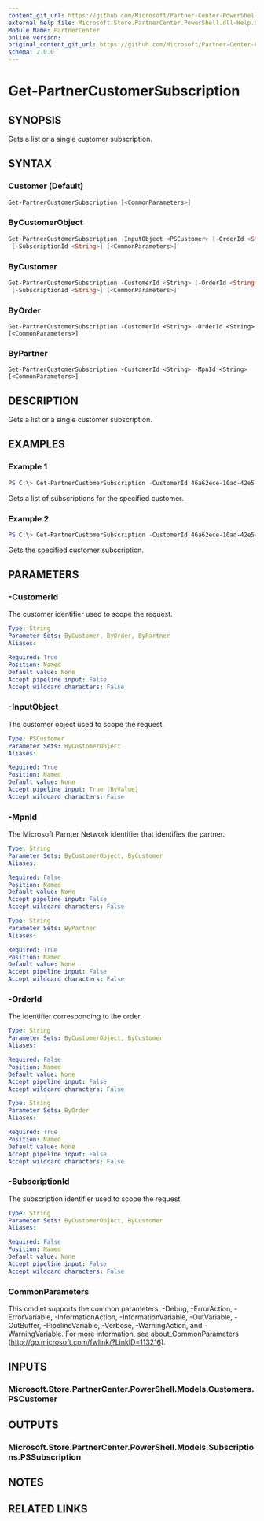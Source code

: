 ```yaml
---
content_git_url: https://github.com/Microsoft/Partner-Center-PowerShell/blob/master/docs/help/Get-PartnerCustomerSubscription.md
external help file: Microsoft.Store.PartnerCenter.PowerShell.dll-Help.xml
Module Name: PartnerCenter
online version:
original_content_git_url: https://github.com/Microsoft/Partner-Center-PowerShell/blob/master/docs/help/Get-PartnerCustomerSubscription.md
schema: 2.0.0
---
```


# Get-PartnerCustomerSubscription

## SYNOPSIS
Gets a list or a single customer subscription.

## SYNTAX

### Customer (Default)
```powershell
Get-PartnerCustomerSubscription [<CommonParameters>]
```

### ByCustomerObject
```powershell
Get-PartnerCustomerSubscription -InputObject <PSCustomer> [-OrderId <String>] [-MpnId <String>]
 [-SubscriptionId <String>] [<CommonParameters>]
```

### ByCustomer
```powershell
Get-PartnerCustomerSubscription -CustomerId <String> [-OrderId <String>] [-MpnId <String>]
 [-SubscriptionId <String>] [<CommonParameters>]
```

### ByOrder
```
Get-PartnerCustomerSubscription -CustomerId <String> -OrderId <String> [<CommonParameters>]
```

### ByPartner
```
Get-PartnerCustomerSubscription -CustomerId <String> -MpnId <String> [<CommonParameters>]
```

## DESCRIPTION
Gets a list or a single customer subscription.

## EXAMPLES

### Example 1
```powershell
PS C:\> Get-PartnerCustomerSubscription -CustomerId 46a62ece-10ad-42e5-b3f1-b2ed53e6fc08
```

Gets a list of subscriptions for the specified customer.

### Example 2
```powershell
PS C:\> Get-PartnerCustomerSubscription -CustomerId 46a62ece-10ad-42e5-b3f1-b2ed53e6fc08 -SubscriptionId a2138cdf-769e-45d3-b957-ae9864b82bf6
```

Gets the specified customer subscription.

## PARAMETERS

### -CustomerId
The customer identifier used to scope the request.

```yaml
Type: String
Parameter Sets: ByCustomer, ByOrder, ByPartner
Aliases:

Required: True
Position: Named
Default value: None
Accept pipeline input: False
Accept wildcard characters: False
```

### -InputObject
The customer object used to scope the request.

```yaml
Type: PSCustomer
Parameter Sets: ByCustomerObject
Aliases:

Required: True
Position: Named
Default value: None
Accept pipeline input: True (ByValue)
Accept wildcard characters: False
```

### -MpnId
The Microsoft Parnter Network identifier that identifies the partner.

```yaml
Type: String
Parameter Sets: ByCustomerObject, ByCustomer
Aliases:

Required: False
Position: Named
Default value: None
Accept pipeline input: False
Accept wildcard characters: False
```

```yaml
Type: String
Parameter Sets: ByPartner
Aliases:

Required: True
Position: Named
Default value: None
Accept pipeline input: False
Accept wildcard characters: False
```

### -OrderId
The identifier corresponding to the order.

```yaml
Type: String
Parameter Sets: ByCustomerObject, ByCustomer
Aliases:

Required: False
Position: Named
Default value: None
Accept pipeline input: False
Accept wildcard characters: False
```

```yaml
Type: String
Parameter Sets: ByOrder
Aliases:

Required: True
Position: Named
Default value: None
Accept pipeline input: False
Accept wildcard characters: False
```

### -SubscriptionId
The subscription identifier used to scope the request.

```yaml
Type: String
Parameter Sets: ByCustomerObject, ByCustomer
Aliases:

Required: False
Position: Named
Default value: None
Accept pipeline input: False
Accept wildcard characters: False
```

### CommonParameters
This cmdlet supports the common parameters: -Debug, -ErrorAction, -ErrorVariable, -InformationAction, -InformationVariable, -OutVariable, -OutBuffer, -PipelineVariable, -Verbose, -WarningAction, and -WarningVariable. For more information, see about_CommonParameters (http://go.microsoft.com/fwlink/?LinkID=113216).

## INPUTS

### Microsoft.Store.PartnerCenter.PowerShell.Models.Customers.PSCustomer

## OUTPUTS

### Microsoft.Store.PartnerCenter.PowerShell.Models.Subscriptions.PSSubscription

## NOTES

## RELATED LINKS
